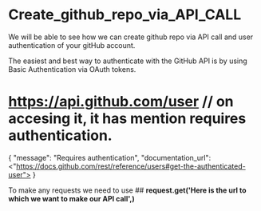 # Create_github_repo_via_API_CALL
We will be able to see how we can create github repo via API call and user authentication of your gitHub account.



The easiest and best way to authenticate with the GitHub API is by using Basic Authentication via OAuth tokens.
  # <https://api.github.com/user>  // on accesing it, it  has mention requires authentication.
  {
  "message": "Requires authentication",
  "documentation_url": <"https://docs.github.com/rest/reference/users#get-the-authenticated-user">
}
  
To make any requests we need to use  ## <b>request.get('Here is the url to which we want to make our API call',)</b>




